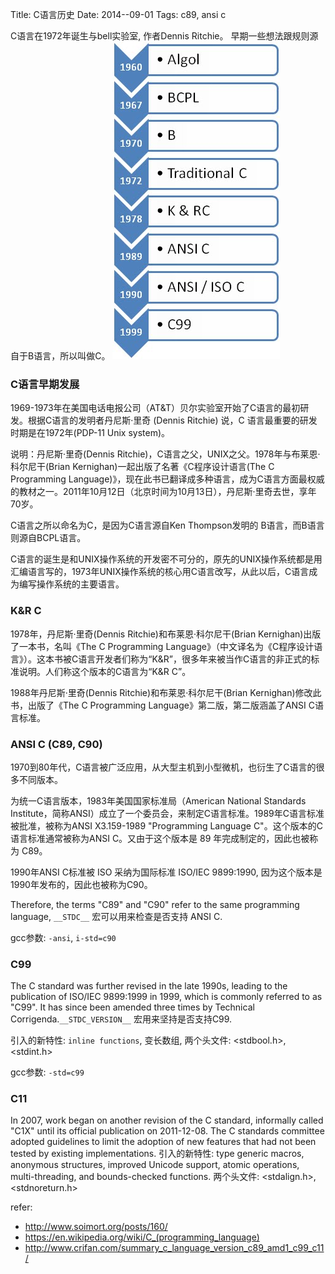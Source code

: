 Title: C语言历史
Date: 2014--09-01
Tags: c89, ansi c

C语言在1972年诞生与bell实验室, 作者Dennis Ritchie。 早期一些想法跟规则源自于B语言，所以叫做C。
![history](/img/01.0-history.jpg)

### C语言早期发展

1969-1973年在美国电话电报公司（AT&T）贝尔实验室开始了C语言的最初研发。根据C语言的发明者丹尼斯·里奇 (Dennis Ritchie) 说，C 语言最重要的研发时期是在1972年(PDP-11 Unix system)。

说明：丹尼斯·里奇(Dennis Ritchie)，C语言之父，UNIX之父。1978年与布莱恩·科尔尼干(Brian Kernighan)一起出版了名著《C程序设计语言(The C Programming Language)》，现在此书已翻译成多种语言，成为C语言方面最权威的教材之一。2011年10月12日（北京时间为10月13日），丹尼斯·里奇去世，享年70岁。

C语言之所以命名为C，是因为C语言源自Ken Thompson发明的 B语言，而B语言则源自BCPL语言。

C语言的诞生是和UNIX操作系统的开发密不可分的，原先的UNIX操作系统都是用汇编语言写的，1973年UNIX操作系统的核心用C语言改写，从此以后，C语言成为编写操作系统的主要语言。

### K&R C

1978年，丹尼斯·里奇(Dennis Ritchie)和布莱恩·科尔尼干(Brian Kernighan)出版了一本书，名叫《The C Programming Language》（中文译名为《C程序设计语言》）。这本书被C语言开发者们称为“K&R”，很多年来被当作C语言的非正式的标准说明。人们称这个版本的C语言为“K&R C”。

1988年丹尼斯·里奇(Dennis Ritchie)和布莱恩·科尔尼干(Brian Kernighan)修改此书，出版了《The C Programming Language》第二版，第二版涵盖了ANSI C语言标准。

### ANSI C (C89, C90)

1970到80年代，C语言被广泛应用，从大型主机到小型微机，也衍生了C语言的很多不同版本。

为统一C语言版本，1983年美国国家标准局（American National Standards Institute，简称ANSI）成立了一个委员会，来制定C语言标准。1989年C语言标准被批准，被称为ANSI X3.159-1989 "Programming Language C"。这个版本的C语言标准通常被称为ANSI C。又由于这个版本是 89 年完成制定的，因此也被称为 C89。

1990年ANSI C标准被 ISO 采纳为国际标准 ISO/IEC 9899:1990, 因为这个版本是1990年发布的，因此也被称为C90。

Therefore, the terms "C89" and "C90" refer to the same programming language, `__STDC__` 宏可以用来检查是否支持 ANSI C. 

gcc参数: `-ansi`, `i-std=c90`

### C99
The C standard was further revised in the late 1990s, leading to the publication of ISO/IEC 9899:1999 in 1999, which is commonly referred to as "C99". It has since been amended three times by Technical Corrigenda.`__STDC_VERSION__` 宏用来坚持是否支持C99.


引入的新特性:  `inline functions`, 变长数组, 两个头文件: <stdbool.h>, <stdint.h>

gcc参数: `-std=c99`

### C11

In 2007, work began on another revision of the C standard, informally called "C1X" until its official publication on 2011-12-08. The C standards committee adopted guidelines to limit the adoption of new features that had not been tested by existing implementations.
引入的新特性: type generic macros, anonymous structures, improved Unicode support, atomic operations, multi-threading, and bounds-checked functions. 两个头文件: <stdalign.h>, <stdnoreturn.h>

refer:

- http://www.soimort.org/posts/160/
- https://en.wikipedia.org/wiki/C_(programming_language)
- http://www.crifan.com/summary_c_language_version_c89_amd1_c99_c11/
